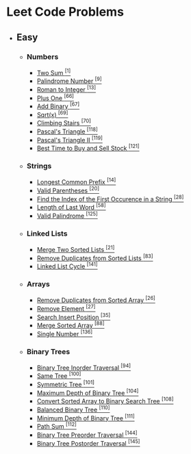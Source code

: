 # Leet Code Problems

- ## Easy ##
  - ### Numbers ###
    - [Two Sum <sup>[1]</sup>](https://leetcode.com/problems/two-sum)
    - [Palindrome Number <sup>[9]</sup>](https://leetcode.com/problems/palindrome-number)
    - [Roman to Integer <sup>[13]</sup>](https://leetcode.com/problems/roman-to-integer)
    - [Plus One <sup>[66]</sup>](https://leetcode.com/problems/plus-one)
    - [Add Binary <sup>[67]</sup>](https://leetcode.com/problems/add-binary)
    - [Sqrt(x) <sup>[69]</sup>](https://leetcode.com/problems/sqrtx)
    - [Climbing Stairs <sup>[70]</sup>](https://leetcode.com/problems/climbing-stairs)
    - [Pascal's Triangle <sup>[118]</sup>](https://leetcode.com/problems/pascals-triangle)
    - [Pascal's Triangle II <sup>[119]</sup>](https://leetcode.com/problems/pascals-triangle-ii)
    - [Best Time to Buy and Sell Stock <sup>[121]</sup>](https://leetcode.com/problems/best-time-to-buy-and-sell-stock)
  - ### Strings ###
    - [Longest Common Prefix <sup>[14]</sup>](https://leetcode.com/problems/longest-common-prefix)
    - [Valid Parentheses <sup>[20]</sup>](https://leetcode.com/problems/valid-parentheses)
    - [Find the Index of the First Occurence in a String <sup>[28]</sup>](https://leetcode.com/problems/find-the-index-of-the-first-occurrence-in-a-string)
    - [Length of Last Word <sup>[58]</sup>](https://leetcode.com/problems/length-of-last-word)
    - [Valid Palindrome <sup>[125]</sup>](https://leetcode.com/problems/valid-palindrome)
  - ### Linked Lists ###
    - [Merge Two Sorted Lists <sup>[21]</sup>](https://leetcode.com/problems/merge-two-sorted-lists)
    - [Remove Duplicates from Sorted Lists <sup>[83]</sup>](https://leetcode.com/problems/remove-duplicates-from-sorted-list)
    - [Linked List Cycle <sup>[141]</sup>](https://leetcode.com/problems/linked-list-cycle)
  - ### Arrays ###
    - [Remove Duplicates from Sorted Array <sup>[26]</sup>](https://leetcode.com/problems/remove-duplicates-from-sorted-array)
    - [Remove Element <sup>[27]</sup>](https://leetcode.com/problems/remove-element)
    - [Search Insert Position <sup>[35]</sup>](https://leetcode.com/problems/search-insert-position)
    - [Merge Sorted Array <sup>[88]</sup>](https://leetcode.com/problems/merge-sorted-array)
    - [Single Number <sup>[136]</sup>](https://leetcode.com/problems/single-number)
  - ### Binary Trees ###
    - [Binary Tree Inorder Traversal <sup>[94]</sup>](https://leetcode.com/problems/binary-tree-inorder-traversal)
    - [Same Tree <sup>[100]</sup>](https://leetcode.com/problems/same-tree)
    - [Symmetric Tree <sup>[101]</sup>](https://leetcode.com/problems/symmetric-tree)
    - [Maximum Depth of Binary Tree <sup>[104]</sup>](https://leetcode.com/problems/maximum-depth-of-binary-tree)
    - [Convert Sorted Array to Binary Search Tree <sup>[108]</sup>](https://leetcode.com/problems/convert-sorted-array-to-binary-search-tree)
    - [Balanced Binary Tree <sup>[110]</sup>](https://leetcode.com/problems/balanced-binary-tree)
    - [Minimum Depth of Binary Tree <sup>[111]</sup>](https://leetcode.com/problems/minimum-depth-of-binary-tree)
    - [Path Sum <sup>[112]</sup>](https://leetcode.com/problems/path-sum)
    - [Binary Tree Preorder Traversal <sup>[144]</sup>](https://leetcode.com/problems/binary-tree-preorder-traversal)
    - [Binary Tree Postorder Traversal <sup>[145]</sup>](https://leetcode.com/problems/binary-tree-postorder-traversal)
